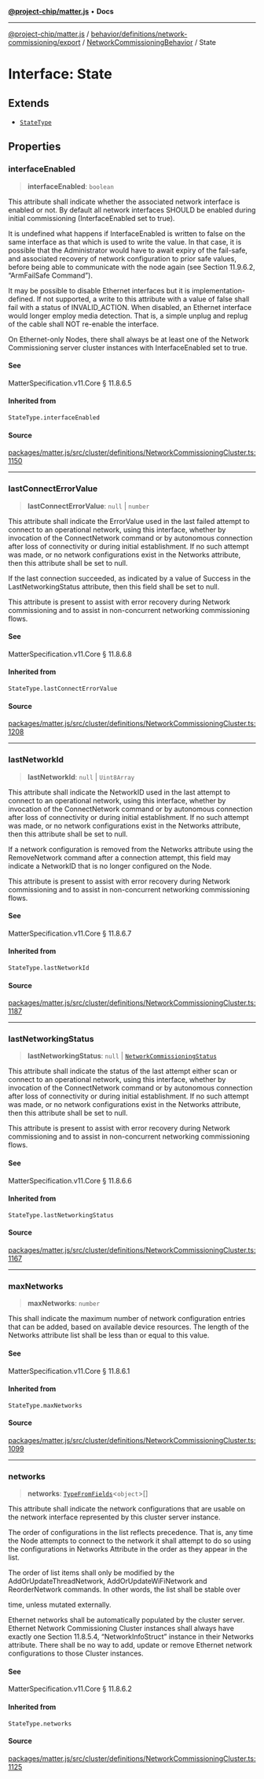 [**@project-chip/matter.js**](../../../../../../../README.md) • **Docs**

***

[@project-chip/matter.js](../../../../../../../modules.md) / [behavior/definitions/network-commissioning/export](../../../README.md) / [NetworkCommissioningBehavior](../README.md) / State

# Interface: State

## Extends

- [`StateType`](../../../-internal-/README.md#statetype)

## Properties

### interfaceEnabled

> **interfaceEnabled**: `boolean`

This attribute shall indicate whether the associated network interface is enabled or not. By default all
network interfaces SHOULD be enabled during initial commissioning (InterfaceEnabled set to true).

It is undefined what happens if InterfaceEnabled is written to false on the same interface as that which
is used to write the value. In that case, it is possible that the Administrator would have to await
expiry of the fail-safe, and associated recovery of network configuration to prior safe values, before
being able to communicate with the node again (see Section 11.9.6.2, “ArmFailSafe Command”).

It may be possible to disable Ethernet interfaces but it is implementation-defined. If not supported, a
write to this attribute with a value of false shall fail with a status of INVALID_ACTION. When disabled,
an Ethernet interface would longer employ media detection. That is, a simple unplug and replug of the
cable shall NOT re-enable the interface.

On Ethernet-only Nodes, there shall always be at least one of the Network Commissioning server cluster
instances with InterfaceEnabled set to true.

#### See

MatterSpecification.v11.Core § 11.8.6.5

#### Inherited from

`StateType.interfaceEnabled`

#### Source

[packages/matter.js/src/cluster/definitions/NetworkCommissioningCluster.ts:1150](https://github.com/project-chip/matter.js/blob/7a8cbb56b87d4ccf34bec5a9a95ab40a1711324f/packages/matter.js/src/cluster/definitions/NetworkCommissioningCluster.ts#L1150)

***

### lastConnectErrorValue

> **lastConnectErrorValue**: `null` \| `number`

This attribute shall indicate the ErrorValue used in the last failed attempt to connect to an
operational network, using this interface, whether by invocation of the ConnectNetwork command or by
autonomous connection after loss of connectivity or during initial establishment. If no such attempt was
made, or no network configurations exist in the Networks attribute, then this attribute shall be set to
null.

If the last connection succeeded, as indicated by a value of Success in the LastNetworkingStatus
attribute, then this field shall be set to null.

This attribute is present to assist with error recovery during Network commissioning and to assist in
non-concurrent networking commissioning flows.

#### See

MatterSpecification.v11.Core § 11.8.6.8

#### Inherited from

`StateType.lastConnectErrorValue`

#### Source

[packages/matter.js/src/cluster/definitions/NetworkCommissioningCluster.ts:1208](https://github.com/project-chip/matter.js/blob/7a8cbb56b87d4ccf34bec5a9a95ab40a1711324f/packages/matter.js/src/cluster/definitions/NetworkCommissioningCluster.ts#L1208)

***

### lastNetworkId

> **lastNetworkId**: `null` \| `Uint8Array`

This attribute shall indicate the NetworkID used in the last attempt to connect to an operational
network, using this interface, whether by invocation of the ConnectNetwork command or by autonomous
connection after loss of connectivity or during initial establishment. If no such attempt was made, or
no network configurations exist in the Networks attribute, then this attribute shall be set to null.

If a network configuration is removed from the Networks attribute using the RemoveNetwork command after
a connection attempt, this field may indicate a NetworkID that is no longer configured on the Node.

This attribute is present to assist with error recovery during Network commissioning and to assist in
non-concurrent networking commissioning flows.

#### See

MatterSpecification.v11.Core § 11.8.6.7

#### Inherited from

`StateType.lastNetworkId`

#### Source

[packages/matter.js/src/cluster/definitions/NetworkCommissioningCluster.ts:1187](https://github.com/project-chip/matter.js/blob/7a8cbb56b87d4ccf34bec5a9a95ab40a1711324f/packages/matter.js/src/cluster/definitions/NetworkCommissioningCluster.ts#L1187)

***

### lastNetworkingStatus

> **lastNetworkingStatus**: `null` \| [`NetworkCommissioningStatus`](../../../../../../../cluster/export/namespaces/NetworkCommissioning/enumerations/NetworkCommissioningStatus.md)

This attribute shall indicate the status of the last attempt either scan or connect to an operational
network, using this interface, whether by invocation of the ConnectNetwork command or by autonomous
connection after loss of connectivity or during initial establishment. If no such attempt was made, or
no network configurations exist in the Networks attribute, then this attribute shall be set to null.

This attribute is present to assist with error recovery during Network commissioning and to assist in
non-concurrent networking commissioning flows.

#### See

MatterSpecification.v11.Core § 11.8.6.6

#### Inherited from

`StateType.lastNetworkingStatus`

#### Source

[packages/matter.js/src/cluster/definitions/NetworkCommissioningCluster.ts:1167](https://github.com/project-chip/matter.js/blob/7a8cbb56b87d4ccf34bec5a9a95ab40a1711324f/packages/matter.js/src/cluster/definitions/NetworkCommissioningCluster.ts#L1167)

***

### maxNetworks

> **maxNetworks**: `number`

This shall indicate the maximum number of network configuration entries that can be added, based on
available device resources. The length of the Networks attribute list shall be less than or equal to
this value.

#### See

MatterSpecification.v11.Core § 11.8.6.1

#### Inherited from

`StateType.maxNetworks`

#### Source

[packages/matter.js/src/cluster/definitions/NetworkCommissioningCluster.ts:1099](https://github.com/project-chip/matter.js/blob/7a8cbb56b87d4ccf34bec5a9a95ab40a1711324f/packages/matter.js/src/cluster/definitions/NetworkCommissioningCluster.ts#L1099)

***

### networks

> **networks**: [`TypeFromFields`](../../../../../../../tlv/export/README.md#typefromfieldsf)\<`object`\>[]

This attribute shall indicate the network configurations that are usable on the network interface
represented by this cluster server instance.

The order of configurations in the list reflects precedence. That is, any time the Node attempts to
connect to the network it shall attempt to do so using the configurations in Networks Attribute in the
order as they appear in the list.

The order of list items shall only be modified by the AddOrUpdateThreadNetwork, AddOrUpdateWiFiNetwork
and ReorderNetwork commands. In other words, the list shall be stable over

time, unless mutated externally.

Ethernet networks shall be automatically populated by the cluster server. Ethernet Network Commissioning
Cluster instances shall always have exactly one Section 11.8.5.4, “NetworkInfoStruct” instance in their
Networks attribute. There shall be no way to add, update or remove Ethernet network configurations to
those Cluster instances.

#### See

MatterSpecification.v11.Core § 11.8.6.2

#### Inherited from

`StateType.networks`

#### Source

[packages/matter.js/src/cluster/definitions/NetworkCommissioningCluster.ts:1125](https://github.com/project-chip/matter.js/blob/7a8cbb56b87d4ccf34bec5a9a95ab40a1711324f/packages/matter.js/src/cluster/definitions/NetworkCommissioningCluster.ts#L1125)
